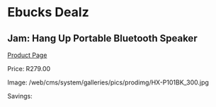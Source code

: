 
# Ebucks Dealz
## Jam: Hang Up Portable Bluetooth Speaker
[Product Page](https://www.ebucks.com/web/shop/productSelected.do?prodId=540826237&catId=714972993)

Price: R279.00

Image: /web/cms/system/galleries/pics/prodimg/HX-P101BK_300.jpg

Savings: 


	